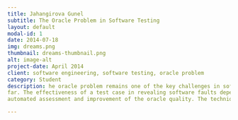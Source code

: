 ```yaml
---
title: Jahangirova Gunel
subtitle: The Oracle Problem in Software Testing
layout: default
modal-id: 1
date: 2014-07-18
img: dreams.png
thumbnail: dreams-thumbnail.png
alt: image-alt
project-date: April 2014
client: software engineering, software testing, oracle problem 
category: Student
description: he oracle problem remains one of the key challenges in software testing,for which little automated support has been developed so 
far. The effectiveness of a test case in revealing software faults depends critically on the quality of the oracle. My research is focused on the 
automated assessment and improvement of the oracle quality. The technique proposed combine test case generation to reveal false positives,  mutation testing to reveal false negatives and identification of the program points for  internal  oracle  placement, which has the highest fault-finding capability. 

---
```

